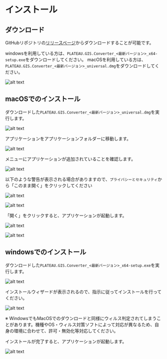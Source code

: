 # インストール

## ダウンロード

GitHubリポジトリの[リリースページ](https://github.com/MIERUNE/PLATEAU-GIS-Converter/releases)からダウンロードすることが可能です。

windowsを利用している方は、`PLATEAU.GIS.Converter_<最新バージョン>_x64-setup.exe`をダウンロードしてください。
macOSを利用している方は、`PLATEAU.GIS.Converter_<最新バージョン>_universal.dmg`をダウンロードしてください。

![alt text](../resources/install_image-11.png)

## macOSでのインストール

ダウンロードした`PLATEAU.GIS.Converter_<最新バージョン>_universal.dmg`を実行します。

![alt text](../resources/install_image-4.png)

アプリケーションをアプリケーションフォルダーに移動します。

![alt text](../resources/install_image-5.png)

メニューにアプリケーションが追加されていることを確認します。

![alt text](../resources/install_image-6.png)

以下のような警告が表示される場合がありますので、`プライバシーとセキュリティ`から「このまま開く」をクリックしてください

![alt text](../resources/install_image-7.png)

![alt text](../resources/install_image-8.png)

「開く」をクリックすると、アプリケーションが起動します。

![alt text](../resources/install_image-9.png)

![alt text](../resources/install_image.png)

## windowsでのインストール

ダウンロードした`PLATEAU.GIS.Converter_<最新バージョン>_x64-setup.exe`を実行します。

![alt text](../resources/install_image-1.png)

インストールウィザードが表示されるので、指示に従ってインストールを行ってください。

![alt text](../resources/install_image-2.png)

※ WindowsでもMacOSでのダウンロードと同様にウィルス判定されてしまうことがあります。機種やOS・ウィルス対策ソフトによって対応が異なるため、自身の環境に合わせて、許可・無効化等対応してください。

インストールが完了すると、アプリケーションが起動します。

![alt text](../resources/install_image-3.png)
